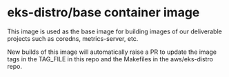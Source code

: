 # eks-distro/base container image

This image is used as the base image for building images of our deliverable projects such as coredns, metrics-server, etc.

New builds of this image will automatically raise a PR to update the image tags in the TAG_FILE in this repo and the Makefiles in the aws/eks-distro repo.
